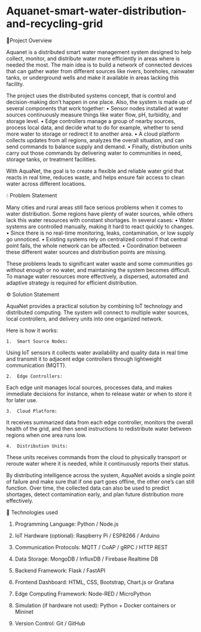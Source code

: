 # Aquanet-smart-water-distribution-and-recycling-grid
🎯Project Overview

Aquanet is a distributed smart water management system designed to help collect, monitor, and distribute water more efficiently in areas where is needed the most. The main idea is to build a network of connected devices that can gather water from different sources like rivers, boreholes, rainwater tanks, or underground wells and make it available in areas lacking this facility.

The project uses the distributed systems concept, that is control and decision-making don’t happen in one place. Also, the system is made up of several components that work together:
	•	Sensor nodes installed at water sources continuously measure things like water flow, pH, turbidity, and storage level.
	•	Edge controllers manage a group of nearby sources, process local data, and decide what to do for example, whether to send more water to storage or redirect it to another area.
	•	A cloud platform collects updates from all regions, analyzes the overall situation, and can send commands to balance supply and demand.
	•	Finally, distribution units carry out those commands by delivering water to communities in need, storage tanks, or treatment facilities.

With AquaNet, the goal is to create a flexible and reliable water grid that reacts in real time, reduces waste, and helps ensure fair access to clean water across different locations.


💧 Problem Statement

Many cities and rural areas still face serious problems when it comes to water distribution.
Some regions have plenty of water sources, while others lack this water resources with constant shortages. In several cases:
	•	Water systems are controlled manually, making it hard to react quickly to changes.
	•	Since there is no real-time monitoring, leaks, contamination, or low supply go unnoticed.
	•	Existing systems rely on centralized control if that central point fails, the whole network can be affected.
	•	Coordination between these different water sources and distribution points are missing.

These problems leads to significant water waste and some communities go without enough or no water, and maintaining the system becomes difficult. To manage water resources more effectively, a dispersed, automated and adaptive strategy is required for efficient distribution. 


⚙️ Solution Statement

AquaNet provides a practical solution by combining IoT technology and distributed computing.
The system will connect to multiple water sources, local controllers, and delivery units into one organized network.

Here is how it works:

	1.	Smart Source Nodes:
Using IoT sensors it collects water availability and quality data in real time and transmit it to adjacent edge controllers through lightweight communication (MQTT).

	2.	Edge Controllers:
Each edge unit manages local sources, processes data, and makes immediate decisions for instance, when to release water or when to store it for later use.

	3.	Cloud Platform:
It receives summarized data from each edge controller, monitors the overall health of the grid, and then send instructions to redistribute water between regions when one area runs low.

	4.	Distribution Units:
These units receives commands from the cloud to physically transport or reroute water where it is needed, while it continuously reports their status.

By distributing intelligence across the system, AquaNet avoids a single point of failure and make sure that if one part goes offline, the other one’s can still function. Over time, the collected data can also be used to predict shortages, detect contamination early, and plan future distribution more effectively.

🧰 Technologies used

1. Programming Language:
Python / Node.js

2. IoT Hardware (optional):
Raspberry Pi / ESP8266 / Arduino

3. Communication Protocols:
MQTT / CoAP / gRPC / HTTP REST

4. Data Storage:
MongoDB / InfluxDB / Firebase Realtime DB

5. Backend Framework:
Flask / FastAPI

6. Frontend Dashboard:
HTML, CSS, Bootstrap, Chart.js or Grafana

7. Edge Computing Framework:
Node-RED / MicroPython

8. Simulation (if hardware not used):
Python + Docker containers or Mininet

9. Version Control:
Git / GitHub
